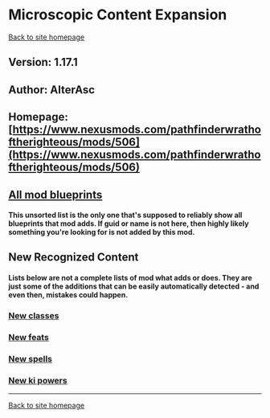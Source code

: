 # Microscopic Content Expansion

[Back to site homepage](../README.md)

## Version: 1.17.1

## Author: AlterAsc

## Homepage: [https://www.nexusmods.com/pathfinderwrathoftherighteous/mods/506](https://www.nexusmods.com/pathfinderwrathoftherighteous/mods/506)

## [All mod blueprints](./AllBlueprints.md)

#### This unsorted list is the only one that's supposed to reliably show all blueprints that mod adds. If guid or name is not here, then highly likely something you're looking for is not added by this mod.

## New Recognized Content

#### **Lists below are not a complete lists of mod what adds or does**. They are just some of the additions that can be easily automatically detected - and even then, mistakes could happen.

### [New classes](./Classes.md)

### [New feats](./Feats.md)

### [New spells](./Spells.md)

### [New ki powers](./KiPowers.md)


___
[Back to site homepage](../README.md)
